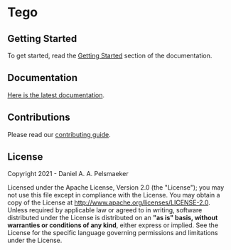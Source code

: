 # Tego

## Getting Started
To get started, read the [Getting Started](https://pelsmaeker.net/tego-lang/start/) section of the documentation.

## Documentation
[Here is the latest documentation](https://pelsmaeker.net/tego-lang/).

## Contributions
Please read our [contributing guide](CONTRIBUTING.md).


## License
Copyright 2021 - Daniel A. A. Pelsmaeker

Licensed under the Apache License, Version 2.0 (the "License"); you may not use this file except in compliance with the
License. You may obtain a copy of the License at <http://www.apache.org/licenses/LICENSE-2.0>.
Unless required by applicable law or agreed to in writing, software distributed under the License is distributed on an
**"as is" basis, without warranties or conditions of any kind**, either express or implied. See the License for the
specific language governing permissions and limitations under the License.
